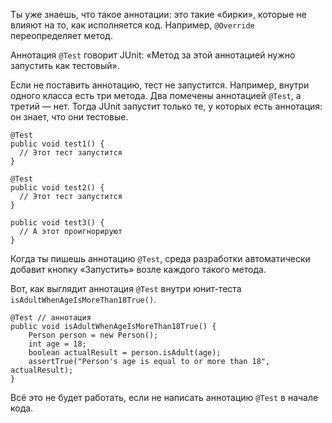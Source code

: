 Ты уже знаешь, что такое аннотации: это такие «бирки», которые не влияют на то, как исполняется код. Например, `@Override` переопределяет метод.


Аннотация `@Test` говорит JUnit: «Метод за этой аннотацией нужно запустить как тестовый».

Если не поставить аннотацию, тест не запустится. Например, внутри одного класса есть три метода. Два помечены аннотацией `@Test`, а третий — нет. Тогда JUnit запустит только те, у которых есть аннотация: он знает, что они тестовые.
```
@Test
public void test1() {
  // Этот тест запустится
}

@Test
public void test2() {
  // Этот тест запустится
}

public void test3() {
  // А этот проигнорируют
} 
```

Когда ты пишешь аннотацию `@Test`, среда разработки автоматически добавит кнопку «Запустить» возле каждого такого метода.


Вот, как выглядит аннотация `@Test` внутри юнит-теста `isAdultWhenAgeIsMoreThan18True()`.
```
@Test // аннотация
public void isAdultWhenAgeIsMoreThan18True() {
    Person person = new Person();
    int age = 18;
    boolean actualResult = person.isAdult(age);
    assertTrue("Person's age is equal to or more than 18", actualResult);
} 
```

Всё это не будет работать, если не написать аннотацию `@Test` в начале кода.